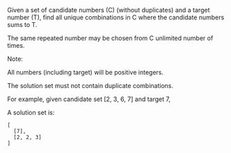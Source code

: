 Given a set of candidate numbers (C) (without duplicates) and a target number (T), find all unique combinations in C where the candidate numbers sums to T.

The same repeated number may be chosen from C unlimited number of times.

Note:

All numbers (including target) will be positive integers.

The solution set must not contain duplicate combinations.

For example, given candidate set [2, 3, 6, 7] and target 7,

A solution set is:
```
[
  [7],
  [2, 2, 3]
]
```